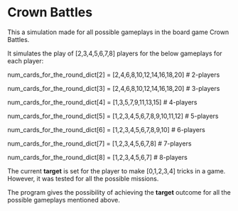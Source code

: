# Crown Battles

This a simulation made for all possible gameplays in the board game Crown Battles.

It simulates the play of [2,3,4,5,6,7,8] players
for the below gameplays for each player:

num_cards_for_the_round_dict[2] = [2,4,6,8,10,12,14,16,18,20]   # 2-players

num_cards_for_the_round_dict[3] = [2,4,6,8,10,12,14,16,18,20]   # 3-players

num_cards_for_the_round_dict[4] = [1,3,5,7,9,11,13,15]          # 4-players

num_cards_for_the_round_dict[5] = [1,2,3,4,5,6,7,8,9,10,11,12]  # 5-players

num_cards_for_the_round_dict[6] = [1,2,3,4,5,6,7,8,9,10]        # 6-players

num_cards_for_the_round_dict[7] = [1,2,3,4,5,6,7,8]             # 7-players

num_cards_for_the_round_dict[8] = [1,2,3,4,5,6,7]               # 8-players


The current **target** is set for the player to make [0,1,2,3,4] tricks in a game. However, it was tested for all the possible missions.

The program gives the possibility of achieving the **target** outcome for all the possible gameplays mentioned above.
